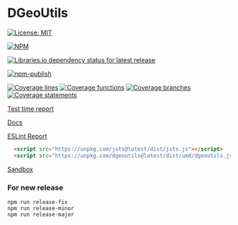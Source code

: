 # DGeoUtils
[![License: MIT](https://img.shields.io/badge/License-MIT-green.svg)](https://opensource.org/licenses/MIT)

[![NPM](https://nodei.co/npm/dgeoutils.png?downloads=true)](https://www.npmjs.com/package/dgeoutils)

[![Libraries.io dependency status for latest release](https://img.shields.io/librariesio/release/npm/dgeoutils)](https://libraries.io/npm/dgeoutils)

[![npm-publish](https://github.com/edejin/DGeoUtils/actions/workflows/npm-publish.yml/badge.svg)](https://github.com/edejin/DGeoUtils/actions/workflows/npm-publish.yml)

[![Coverage lines](https://edejin.github.io/DGeoUtils/media/badges/badge-lines.svg)](https://edejin.github.io/DGeoUtils/media/lcov-report/index.html)
[![Coverage functions](https://edejin.github.io/DGeoUtils/media/badges/badge-functions.svg)](https://edejin.github.io/DGeoUtils/media/lcov-report/index.html)
[![Coverage branches](https://edejin.github.io/DGeoUtils/media/badges/badge-branches.svg)](https://edejin.github.io/DGeoUtils/media/lcov-report/index.html)
[![Coverage statements](https://edejin.github.io/DGeoUtils/media/badges/badge-statements.svg)](https://edejin.github.io/DGeoUtils/media/lcov-report/index.html)

[Test time report](https://edejin.github.io/DGeoUtils/media/time-report.html)

[Docs](https://edejin.github.io/DGeoUtils/index.html)

[ESLint Report](https://edejin.github.io/DGeoUtils/media/eslit.html)

```html
  <script src="https://unpkg.com/jsts@latest/dist/jsts.js"></script>
  <script src="https://unpkg.com/dgeoutils@latest/dist/umd/dgeoutils.js"></script>
```

[Sandbox](https://jsbin.com/yaxaqif/edit?js,output)

### For new release
```
npm run release-fix
npm run release-minor
npm run release-major
```
